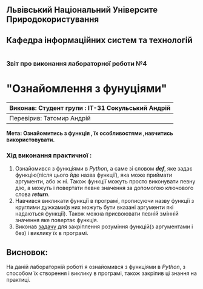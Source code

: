 ## Львівський Національний Університе Природокористування
## Кафедра інформаційних систем та технологій
#
### Звіт про виконання лабораторної роботи №4
# "Ознайомлення з фунуціями"

|Виконав: Студент групи : ІТ-31 Сокульський Андрій|
|-------------------------------------------------|
|Перевірив: Татомир Андрій|


**Мета: Ознайомитись з функція , їх особливостями ,навчитись використовувати.**


 ### Хід виконання практичної :

1. Ознайомився з функціями в *Python*, а саме зі словом ***def***, яке задає функцію(після цього йде назва функції), яка може приймати аргументи, або ж ні. Також функції можуть просто виконувати певну дію, а можуть і повертати певне значення за допомогою ключового слова ***return***.
2. Навчився викликати функції в програмі, прописуючи назву функції з круглими дужками(в них можуть бути вказані аргументи які надаються функції). Також можна присвоювати певній змінній значення яке повертає функція.
3. Виконав [задачу](lab-4.py) для закріплення розуміння функцій(з аргументами і без) і виклику їх в програмі.


## Висновок: 
На даній лабораторній роботі я ознайомився з функціями в *Python*, з способом їх створення і виклику в програмі, також закріпив ці знання на практиці.